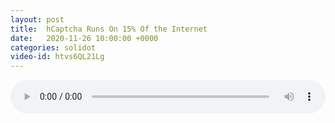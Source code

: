 ```yaml
---
layout: post
title:  hCaptcha Runs On 15% Of the Internet
date:   2020-11-26 10:00:00 +0000
categories: solidot
video-id: htvs6QL21Lg
---
```


<audio id="youtube" style="width: 100%;" video-id="htvs6QL21Lg" controls></audio>

<script async type="text/javascript" src="/audio.js"></script>

